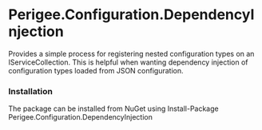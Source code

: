 
# Perigee.Configuration.DependencyInjection
Provides a simple process for registering nested configuration types on an IServiceCollection. This is helpful when wanting dependency injection of configuration types loaded from JSON configuration.


### Installation
The package can be installed from NuGet using Install-Package Perigee.Configuration.DependencyInjection
